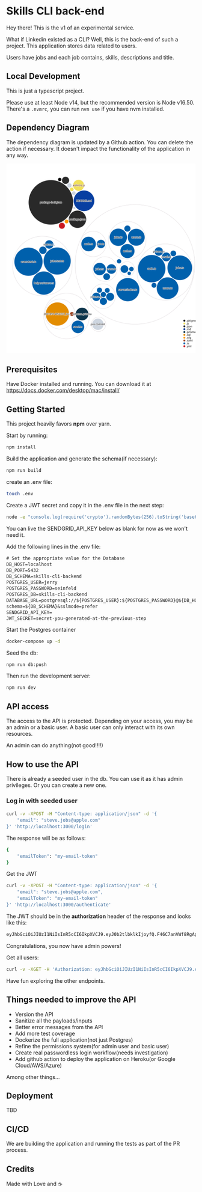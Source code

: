 # Skills CLI back-end

Hey there! This is the v1 of an experimental service.

What if Linkedin existed as a CLI? Well, this is the back-end of such a project.
This application stores data related to users.

Users have jobs and each job contains, skills, descriptions and title.

## Local Development

This is just a typescript project.

Please use at least Node v14, but the recommended version is Node v16.50. There's a `.nvmrc`, you can run `nvm use` if you have nvm installed.

## Dependency Diagram

The dependency diagram is updated by a Github action.
You can delete the action if necessary. It doesn't impact the functionality of the application in any way.

![Visualization of this repo](./diagram.svg)

## Prerequisites

Have Docker installed and running.
You can download it at <https://docs.docker.com/desktop/mac/install/>

## Getting Started

This project heavily favors <b>npm</b> over yarn.

Start by running:

```bash
npm install
```

Build the application and generate the schema(if necessary):

```bash
npm run build
```

create an .env file:

```bash
touch .env
```

Create a JWT secret and copy it in the .env file in the next step:

```bash
node -e "console.log(require('crypto').randomBytes(256).toString('base64'));"
```

You can live the SENDGRID_API_KEY below as blank for now as we won't need it.

Add the following lines in the .env file:

```.env
# Set the appropriate value for the Database
DB_HOST=localhost
DB_PORT=5432
DB_SCHEMA=skills-cli-backend
POSTGRES_USER=jerry
POSTGRES_PASSWORD=seinfeld
POSTGRES_DB=skills-cli-backend
DATABASE_URL=postgresql://${POSTGRES_USER}:${POSTGRES_PASSWORD}@${DB_HOST}:${DB_PORT}/${POSTGRES_DB}?schema=${DB_SCHEMA}&sslmode=prefer
SENDGRID_API_KEY=
JWT_SECRET=secret-you-generated-at-the-previous-step
```

Start the Postgres container

```bash
docker-compose up -d
```

Seed the db:

```bash
npm run db:push
```

Then run the development server:

```bash
npm run dev
```

## API access

The access to the API is protected. Depending on your access, you may be an admin or a basic user.
A basic user can only interact with its own resources.

An admin can do anything(not good!!!!)

## How to use the API

There is already a seeded user in the db. You can use it as it has admin privileges.
Or you can create a new one.

### Log in with seeded user

```bash
curl -v -XPOST -H "Content-type: application/json" -d '{
    "email": "steve.jobs@apple.com"
}' 'http://localhost:3000/login'
```

The response will be as follows:

```bash
{
    "emailToken": "my-email-token"
}
```

Get the JWT

```bash
curl -v -XPOST -H "Content-type: application/json" -d '{
    "email": "steve.jobs@apple.com",
    "emailToken": "my-email-token"
}' 'http://localhost:3000/authenticate'
```

The JWT should be in the <b>authorization</b> header of the response and looks like this:

```bash
eyJhbGciOiJIUzI1NiIsInR5cCI6IkpXVCJ9.eyJ0b2tlbklkIjoyfQ.F46C7anVWf8RgAp6P1G1HuzNiFLolTebFzW6nPI0S4I
```

Congratulations, you now have admin powers!

Get all users:

```bash
curl -v -XGET -H 'Authorization: eyJhbGciOiJIUzI1NiIsInR5cCI6IkpXVCJ9.eyJ0b2tlbklkIjoyfQ.F46C7anVWf8RgAp6P1G1HuzNiFLolTebFzW6nPI0S4I' -H "Content-type: application/json" 'http://localhost:3000/users'
```

Have fun exploring the other endpoints.

## Things needed to improve the API

- Version the API
- Sanitize all the payloads/inputs
- Better error messages from the API
- Add more test coverage
- Dockerize the full application(not just Postgres)
- Refine the permissions system(for admin user and basic user)
- Create real passwordless login workflow(needs investigation)
- Add github action to deploy the application on Heroku(or Google Cloud/AWS/Azure)

Among other things...

## Deployment

TBD

## CI/CD

We are building the application and running the tests as part of the PR process.

## Credits

Made with Love and :coffee:
